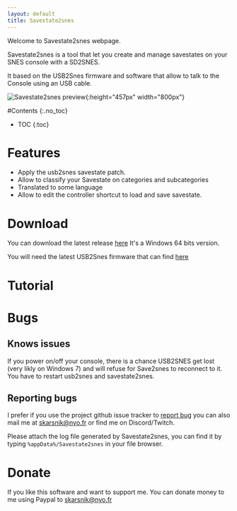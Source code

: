 ```yaml
---
layout: default
title: Savestate2snes
---
```


Welcome to Savestate2snes webpage.

Savestate2snes is a tool that let you create and manage savestates on your SNES console with a SD2SNES.

It based on the USB2Snes firmware and software that allow to talk to the Console using an USB cable.

![Savestate2snes preview](https://skarsnik.github.io/Savestate2snes/webimage/main.png){:height="457px" width="800px"}

#Contents
{:.no_toc}

* TOC
{:toc}

# Features

* Apply the usb2snes savestate patch.
* Allow to classify your Savestate on categories and subcategories
* Translated to some language
* Allow to edit the controller shortcut to load and save savestate.

# Download

You can download the latest release [here](https://github.com/Skarsnik/Savestate2snes/releases/latest) It's a Windows 64 bits version.

You will need the latest USB2Snes firmware that can find [here](https://github.com/RedGuyyyy/sd2snes/releases)

# Tutorial


# Bugs

## Knows issues

If you power on/off your console, there is a chance USB2SNES get lost (very likly on Windows 7) and will refuse for Save2snes to reconnect to it. You have to restart usb2snes and savestate2snes.


## Reporting bugs

I prefer if you use the project github issue tracker to [report bug](https://github.com/Skarsnik/Savestate2snes/issues) you can also mail me at skarsnik@nyo.fr or find me on Discord/Twitch.

Please attach the log file generated by Savestate2snes, you can find it by typing `%appData%/Savestate2snes` in your file browser.


# Donate

If you like this software and want to support me. You can donate money to me using Paypal to [skarsnik@nyo.fr](https://www.paypal.me/Skarsnik)